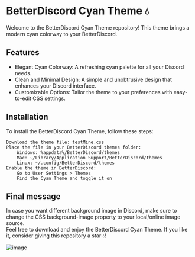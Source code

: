 # BetterDiscord Cyan Theme 💧
Welcome to the BetterDiscord Cyan Theme repository! This theme brings a modern cyan colorway to your BetterDiscord.

## Features
- Elegant Cyan Colorway: A refreshing cyan palette for all your Discord needs.
- Clean and Minimal Design: A simple and unobtrusive design that enhances your Discord interface.
- Customizable Options: Tailor the theme to your preferences with easy-to-edit CSS settings.

## Installation
To install the BetterDiscord Cyan Theme, follow these steps:<br>

    Download the theme file: testMine.css
    Place the file in your BetterDiscord themes folder:
        Windows: %appdata%/BetterDiscord/themes
        Mac: ~/Library/Application Support/BetterDiscord/themes
        Linux: ~/.config/BetterDiscord/themes
    Enable the theme in BetterDiscord:
        Go to User Settings > Themes
        Find the Cyan Theme and toggle it on

## Final message
In case you want different background image in Discord, make sure to change the CSS background-image property to your local/online image source.<br>
Feel free to download and enjoy the BetterDiscord Cyan Theme. If you like it, consider giving this repository a star 💧!

![image](https://github.com/user-attachments/assets/7b1a01a6-84d7-4051-8c88-a0091d2585f0)
